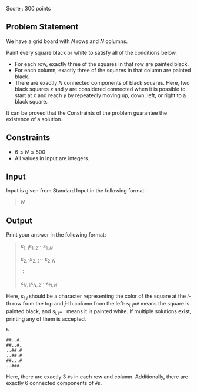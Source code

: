 Score : $300$ points

## Problem Statement

We have a grid board with $N$ rows and $N$ columns.

Paint every square black or white to satisfy all of the conditions below.

- For each row, exactly three of the squares in that row are painted black.
- For each column, exactly three of the squares in that column are painted black.
- There are exactly $N$ connected components of black squares.
Here, two black squares $x$ and $y$ are considered connected when it is possible to start at $x$ and reach $y$ by repeatedly moving up, down, left, or right to a black square.

It can be proved that the Constraints of the problem guarantee the existence of a solution.

## Constraints

- $6 \leq N \leq 500$
- All values in input are integers.

## Input

Input is given from Standard Input in the following format:

> $N$

## Output

Print your answer in the following format:

> $s_{1,1}s_{1,2}\cdots s_{1,N}$
> 
> $s_{2,1}s_{2,2}\cdots s_{2,N}$
> 
> $\vdots$
> 
> $s_{N,1}s_{N,2}\cdots s_{N,N}$

Here, $s_{i,j}$ should be a character representing the color of the square at the $i$-th row from the top and $j$-th column from the left: $s_{i,j}=$`#` means the square is painted black, and $s_{i,j}=$`.` means it is painted white.
If multiple solutions exist, printing any of them is accepted.

```input1
6
```

```output1
##..#.
##..#.
..##.#
..##.#
##...#
..###.
```

Here, there are exactly $3$ `#`s in each row and column.
Additionally, there are exactly $6$ connected components of `#`s.